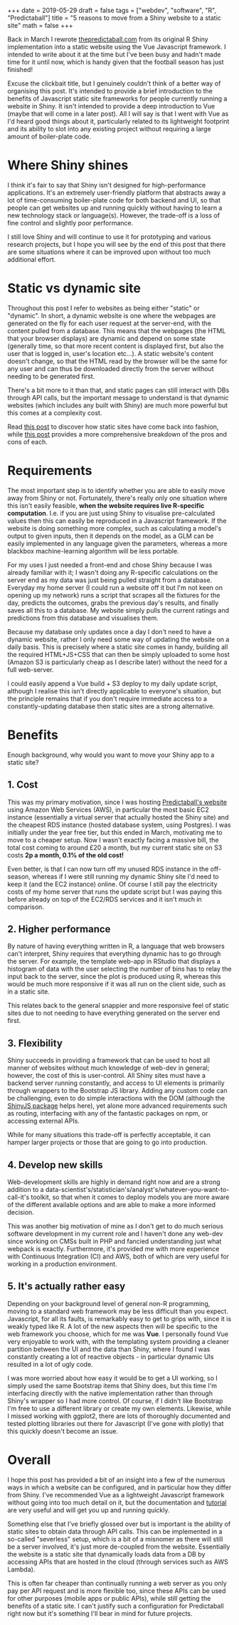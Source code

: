+++
date = 2019-05-29
draft = false
tags = ["webdev", "software", "R", "Predictaball"]
title = "5 reasons to move from a Shiny website to a static site"
math = false
+++

Back in March I rewrote [thepredictaball.com](https://thepredictaball.com) from its original R Shiny implementation into a static website using the Vue Javascript framework.
I intended to write about it at the time but I've been busy and hadn't made time for it until now, which is handy given that the football season has just finished!

Excuse the clickbait title, but I genuinely couldn't think of a better way of organising this post. 
It's intended to provide a brief introduction to the benefits of Javascript static site frameworks for people currently running a website in Shiny.
It isn't intended to provide a deep introduction to Vue (maybe that will come in a later post). All I will say is that I went with Vue as I'd heard good things about it, particularly related to its lightweight footprint and its ability to slot into any existing project without requiring a large amount of boiler-plate code.

# Where Shiny shines

I think it's fair to say that Shiny isn't designed for high-performance applications.
It's an extremely user-friendly platform that abstracts away a lot of time-consuming boiler-plate code for both backend and UI, so that people can get websites up and running quickly without having to learn a new technology stack or language(s).
However, the trade-off is a loss of fine control and slightly poor performance.

I still love Shiny and will continue to use it for prototyping and various research projects, but I hope you will see by the end of this post that there are some situations where it can be improved upon without too much additional effort.

# Static vs dynamic site

Throughout this post I refer to websites as being either "static" or "dynamic".
In short, a dynamic website is one where the webpages are generated on the fly for each user request at the server-end, with the content pulled from a database.
This means that the webpages (the HTML that your browser displays) are dynamic and depend on some state (generally time, so that more recent content is displayed first, but also the user that is logged in, user's location etc...).
A static website's content doesn't change, so that the HTML read by the browser will be the same for any user and can thus be downloaded directly from the server without needing to be generated first.

There's a bit more to it than that, and static pages can still interact with DBs through API calls, but the important message to understand is that dynamic websites (which includes any built with Shiny) are much more powerful but this comes at a complexity cost.

Read [this post](https://medium.com/@robmuh/the-static-web-returns-e240dd100d65) to discover how static sites have come back into fashion, while [this post](https://wsvincent.com/static-vs-dynamic-websites-pros-and-cons/) provides a more comprehensive breakdown of the pros and cons of each.

# Requirements

The most important step is to identify whether you are able to easily move away from Shiny or not.
Fortunately, there's really only one situation where this isn't easily feasible, **when the website requires live R-specific computation**.
I.e. if you are just using Shiny to visualise pre-calculated values then this can easily be reproduced in a Javascript framework. 
If the website is doing something more complex, such as calculating a model's output to given inputs, then it depends on the model, as a GLM can be easily implemented in any language given the parameters, whereas a more blackbox machine-learning algorithm will be less portable.

For my uses I just needed a front-end and chose Shiny because I was already familiar with it; I wasn't doing any R-specific calculations on the server end as my data was just being pulled straight from a database.
Everyday my home server (I could run a website off it but I'm not keen on opening up my network) runs a script that scrapes all the fixtures for the day, predicts the outcomes, grabs the previous day's results, and finally saves all this to a database.
My website simply pulls the current ratings and predictions from this database and visualises them.

Because my database only updates once a day I don't need to have a dynamic website, rather I only need some way of updating the website on a daily basis.
This is precisely where a static site comes in handy, building all the required HTML+JS+CSS that can then be simply uploaded to some host (Amazon S3 is particularly cheap as I describe later) without the need for a full web-server.

I could easily append a Vue build + S3 deploy to my daily update script, although I realise this isn't directly applicable to everyone's situation, but the principle remains that if you don't require immediate access to a constantly-updating database then static sites are a strong alternative.

# Benefits

Enough background, why would you want to move your Shiny app to a static site?

## 1. Cost

This was my primary motivation, since I was hosting [Predictaball's website](https://thepredictaball.com) using Amazon Web Services (AWS), in particular the most basic EC2 instance (essentially a virtual server that actually hosted the Shiny site) and the cheapest RDS instance (hosted database system, using Postgres).
I was initially under the year free tier, but this ended in March, motivating me to move to a cheaper setup. 
Now I wasn't exactly facing a massive bill, the total cost coming to around £20 a month, but my current static site on S3 costs **2p a month, 0.1% of the old cost!**

Even better, is that I can now turn off my unused RDS instance in the off-season, whereas if I were still running my dynamic Shiny site I'd need to keep it (and the EC2 instance) online.
Of course I still pay the electricity costs of my home server that runs the update script but I was paying this before already on top of the EC2/RDS services and it isn't much in comparison.

## 2. Higher performance

By nature of having everything written in R, a language that web browsers can't interpret, Shiny requires that everything dynamic has to go through the server. 
For example, the template web-app in RStudio that displays a histogram of data with the user selecting the number of bins has to relay the input back to the server, since the plot is produced using R, whereas this would be much more responsive if it was all run on the client side, such as in a static site.

This relates back to the general snappier and more responsive feel of static sites due to not needing to have everything generated on the server end first.

## 3. Flexibility

Shiny succeeds in providing a framework that can be used to host all manner of websites without much knowledge of web-dev in general; however, the cost of this is user-control.
All Shiny sites must have a backend server running constantly, and access to UI elements is primarily through wrappers to the Bootstrap JS library.
Adding any custom code can be challenging, even to do simple interactions with the DOM (although the [ShinyJS package](https://deanattali.com/shinyjs) helps here), yet alone more advanced requirements such as routing, interfacing with any of the fantastic packages on npm, or accessing external APIs.

While for many situations this trade-off is perfectly acceptable, it can hamper larger projects or those that are going to go into production.

## 4. Develop new skills

Web-development skills are highly in demand right now and are a strong addition to a data-scientist's/statistician's/analyst's/whatever-you-want-to-call-it's toolkit, so that when it comes to deploy models you are more aware of the different available options and are able to make a more informed decision.

This was another big motivation of mine as I don't get to do much serious software development in my current role and I haven't done any web-dev since working on CMSs built in PHP and fancied understanding just what webpack is exactly.
Furthermore, it's provided me with more experience with Continuous Integration (CI) and AWS, both of which are very useful for working in a production environment.

## 5. It's actually rather easy

Depending on your background level of general non-R programming, moving to a standard web framework may be less difficult than you expect.
Javascript, for all its faults, is remarkably easy to get to grips with, since it is weakly typed like R.
A lot of the new aspects then will be specific to the web framework you choose, which for me was **Vue**.
I personally found Vue very enjoyable to work with, with the templating system providing a cleaner partition between the UI and the data than Shiny, where I found I was constantly creating a lot of reactive objects - in particular dynamic UIs resulted in a lot of ugly code.

I was more worried about how easy it would be to get a UI working, so I simply used the same Bootstrap items that Shiny does, but this time I'm interfacing directly with the native implementation rather than through Shiny's wrapper so I had more control.
Of course, if I didn't like Bootstrap I'm free to use a different library or create my own elements.
Likewise, while I missed working with ggplot2, there are lots of thoroughly documented and tested plotting libraries out there for Javascript (I've gone with plotly) that this quickly doesn't become an issue.

# Overall

I hope this post has provided a bit of an insight into a few of the numerous ways in which a website can be configured, and in particular how they differ from Shiny. 
I've recommended Vue as a lightweight Javascript framework without going into too much detail on it, but the documentation and [tutorial](https://vuejs.org/v2/guide/) are very useful and will get you up and running quickly.

Something else that I've briefly glossed over but is important is the ability of static sites to obtain data through API calls.
This can be implemented in a so-called "severless" setup, which is a bit of a misnomer as there will still be a server involved, it's just more de-coupled from the website.
Essentially the website is a static site that dynamically loads data from a DB by accessing APIs that are hosted in the cloud (through services such as AWS Lambda).

This is often far cheaper than continually running a web server as you only pay per API request and is more flexible too, since these APIs can be used for other purposes (mobile apps or public APIs), while still getting the benefits of a static site.
I can't justify such a configuration for Predictaball right now but it's something I'll bear in mind for future projects.

